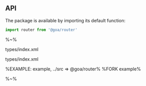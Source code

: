 ## API

The package is available by importing its default function:

```js
import router from '@goa/router'
```

%~%

<!-- <typedef method="router">types/api.xml</typedef> -->

<typedef name="Router" narrow slimFunctions>types/index.xml</typedef>

<typedef name="RouterConfig" narrow slimFunctions>types/index.xml</typedef>

%EXAMPLE: example, ../src => @goa/router%
%FORK example%

%~%